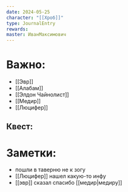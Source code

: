 ```yaml
---
date: 2024-05-25
character: "[[Хроб]]"
type: JournalEntry
rewards: 
master: ИванМаксимович
---
```

# Важно:
- [[Эвр]]
- [[Алабам]]
- [[Элдон Чайнолист]]
- [[Медир]]
- [[Люцифер]]
## Квест:

# Заметки:
- пошли в таверню не к зогу
- [[Люцифер]] нашел какую-то инфу 
- [[эвр]] сказал спасибо [[медир|медиру]]